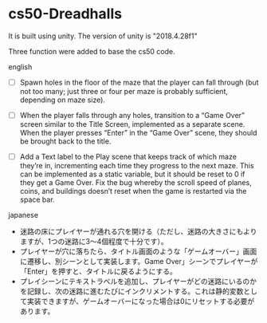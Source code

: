 # cs50-Dreadhalls

It is built using unity.
The version of unity is "2018.4.28f1"

Three function were added to base the cs50 code.

english
- [ ]  Spawn holes in the floor of the maze that the player can fall through (but not too many; just three or four per maze is probably sufficient, depending on maze size).
- [ ]  When the player falls through any holes, transition to a “Game Over” screen similar to the Title Screen, implemented as a separate scene. When the player presses “Enter” in the “Game Over” scene, they should be brought back to the title.
- [ ]  Add a Text label to the Play scene that keeps track of which maze they’re in, incrementing each time they progress to the next maze. This can be implemented as a static variable, but it should be reset to 0 if they get a Game Over.
Fix the bug whereby the scroll speed of planes, coins, and buildings doesn’t reset when the game is restarted via the space bar.


japanese
- 迷路の床にプレイヤーが通れる穴を開ける（ただし、迷路の大きさにもよりますが、1つの迷路に3～4個程度で十分です）。
- プレイヤーが穴に落ちたら、タイトル画面のような「ゲームオーバー」画面に遷移し、別シーンとして実装します。Game Over」シーンでプレイヤーが「Enter」を押すと、タイトルに戻るようにする。
- プレイシーンにテキストラベルを追加し、プレイヤーがどの迷路にいるのかを記録し、次の迷路に進むたびにインクリメントする。これは静的変数として実装できますが、ゲームオーバーになった場合は0にリセットする必要があります。
